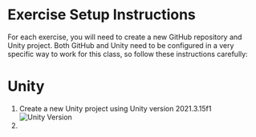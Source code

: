 # Exercise Setup Instructions
For each exercise, you will need to create a new GitHub repository and Unity project. Both GitHub and Unity need to be configured in a very specific way to work for this class, so follow these instructions carefully:

# Unity
1. Create a new Unity project using Unity version 2021.3.15f1
![Unity Version](./images/unityversion.png)
1. 